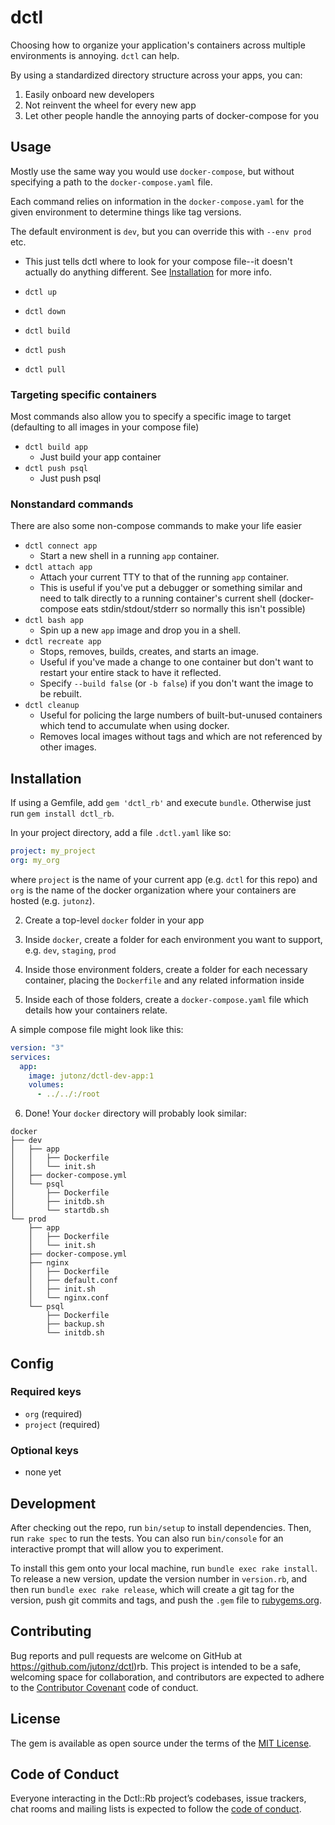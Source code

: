 # dctl

Choosing how to organize your application's containers across multiple environments is annoying. `dctl` can help.

By using a standardized directory structure across your apps, you can:
1. Easily onboard new developers
2. Not reinvent the wheel for every new app
3. Let other people handle the annoying parts of docker-compose for you

## Usage

Mostly use the same way you would use `docker-compose`, but without specifying a path to the `docker-compose.yaml` file.

Each command relies on information in the `docker-compose.yaml` for the given environment to determine things like tag versions.

The default environment is `dev`, but you can override this with `--env prod` etc.
  * This just tells dctl where to look for your compose file--it doesn't actually do anything different. See [Installation](#Installation) for more info.

* `dctl up`
* `dctl down`
* `dctl build`
* `dctl push`
* `dctl pull`


### Targeting specific containers

Most commands also allow you to specify a specific image to target (defaulting to all images in your compose file)

* `dctl build app`
  * Just build your app container
* `dctl push psql`
  * Just push psql

### Nonstandard commands

There are also some non-compose commands to make your life easier

* `dctl connect app`
  * Start a new shell in a running `app` container.
* `dctl attach app`
  * Attach your current TTY to that of the running `app` container.
  * This is useful if you've put a debugger or something similar and need to talk directly to a running container's current shell (docker-compose eats stdin/stdout/stderr so normally this isn't possible)
* `dctl bash app`
  * Spin up a new `app` image and drop you in a shell.
* `dctl recreate app`
  * Stops, removes, builds, creates, and starts an image.
  * Useful if you've made a change to one container but don't want to restart your entire stack to have it reflected.
  * Specify `--build false` (or `-b false`) if you don't want the image to be rebuilt.
* `dctl cleanup`
  * Useful for policing the large numbers of built-but-unused containers which tend to accumulate when using docker.
  * Removes local images without tags and which are not referenced by other images.

## Installation

If using a Gemfile, add `gem 'dctl_rb'` and execute `bundle`. Otherwise just run `gem install dctl_rb`.

In your project directory, add a file `.dctl.yaml` like so:

```yaml
project: my_project
org: my_org
```

where `project` is the name of your current app (e.g. `dctl` for this repo) and `org` is the name of the docker organization where your containers are hosted (e.g. `jutonz`).

2. Create a top-level `docker` folder in your app

3. Inside `docker`, create a folder for each environment you want to support, e.g. `dev`, `staging`, `prod`

4. Inside those environment folders, create a folder for each necessary container, placing the `Dockerfile` and any related information inside

5. Inside each of those folders, create a `docker-compose.yaml` file which details how your containers relate.

A simple compose file might look like this:

```yaml
version: "3"
services:
  app:
    image: jutonz/dctl-dev-app:1
    volumes:
      - ../../:/root
```

6. Done! Your `docker` directory will probably look similar:

```
docker
├── dev
│   ├── app
│   │   ├── Dockerfile
│   │   └── init.sh
│   ├── docker-compose.yml
│   └── psql
│       ├── Dockerfile
│       ├── initdb.sh
│       └── startdb.sh
└── prod
    ├── app
    │   ├── Dockerfile
    │   └── init.sh
    ├── docker-compose.yml
    ├── nginx
    │   ├── Dockerfile
    │   ├── default.conf
    │   ├── init.sh
    │   └── nginx.conf
    └── psql
        ├── Dockerfile
        ├── backup.sh
        └── initdb.sh
```

## Config

### Required keys
  * `org` (required)
  * `project` (required)

### Optional keys
  * none yet

## Development

After checking out the repo, run `bin/setup` to install dependencies. Then, run `rake spec` to run the tests. You can also run `bin/console` for an interactive prompt that will allow you to experiment.

To install this gem onto your local machine, run `bundle exec rake install`. To release a new version, update the version number in `version.rb`, and then run `bundle exec rake release`, which will create a git tag for the version, push git commits and tags, and push the `.gem` file to [rubygems.org](https://rubygems.org).

## Contributing

Bug reports and pull requests are welcome on GitHub at https://github.com/jutonz/dctl)rb. This project is intended to be a safe, welcoming space for collaboration, and contributors are expected to adhere to the [Contributor Covenant](http://contributor-covenant.org) code of conduct.

## License

The gem is available as open source under the terms of the [MIT License](https://opensource.org/licenses/MIT).

## Code of Conduct

Everyone interacting in the Dctl::Rb project’s codebases, issue trackers, chat rooms and mailing lists is expected to follow the [code of conduct](https://github.com/[USERNAME]/dctl-rb/blob/master/CODE_OF_CONDUCT.md).
